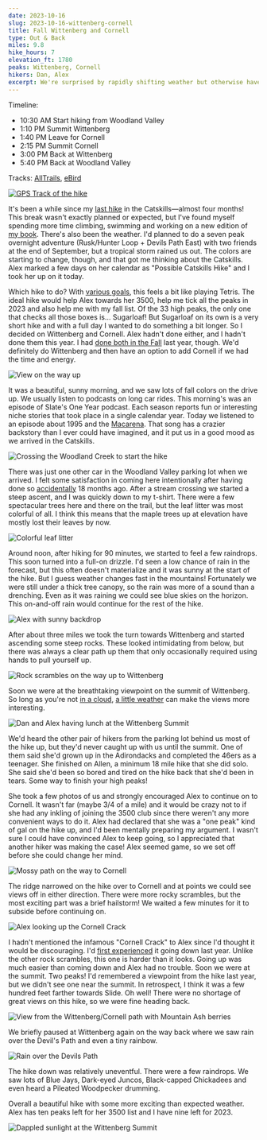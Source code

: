 ```yaml
---
date: 2023-10-16
slug: 2023-10-16-wittenberg-cornell
title: Fall Wittenberg and Cornell
type: Out & Back
miles: 9.8
hike_hours: 7
elevation_ft: 1780
peaks: Wittenberg, Cornell
hikers: Dan, Alex
excerpt: We're surprised by rapidly shifting weather but otherwise have a lovely leaf peeping adventure.
---
```


Timeline:

- 10:30 AM Start hiking from Woodland Valley
- 1:10 PM Summit Wittenberg
- 1:40 PM Leave for Cornell
- 2:15 PM Summit Cornell
- 3:00 PM Back at Wittenberg
- 5:40 PM Back at Woodland Valley

Tracks: [AllTrails], [eBird]

[![GPS Track of the hike]({{site.baseurl}}/assets/2023-10-16-wittenberg-cornell/track.png)]({{site.baseurl}}/map/?hike=2023-10-16-wittenberg-cornell)

It's been a while since my [last hike] in the Catskills—almost four months! This break wasn't exactly planned or expected, but I've found myself spending more time climbing, swimming and working on a new edition of [my book]. There's also been the weather. I'd planned to do a seven peak overnight adventure (Rusk/Hunter Loop + Devils Path East) with two friends at the end of September, but a tropical storm rained us out. The colors are starting to change, though, and that got me thinking about the Catskills. Alex marked a few days on her calendar as "Possible Catskills Hike" and I took her up on it today.

Which hike to do? With [various goals], this feels a bit like playing Tetris. The ideal hike would help Alex towards her 3500, help me tick all the peaks in 2023 and also help me with my fall list. Of the 33 high peaks, the only one that checks all those boxes is… Sugarloaf! But Sugarloaf on its own is a very short hike and with a full day I wanted to do something a bit longer. So I decided on Wittenberg and Cornell. Alex hadn't done either, and I hadn't done them this year. I had [done both in the Fall] last year, though. We'd definitely do Wittenberg and then have an option to add Cornell if we had the time and energy.

![View on the way up]({{site.baseurl}}/assets/2023-10-16-wittenberg-cornell/6147-view-on-way-up.jpeg)

It was a beautiful, sunny morning, and we saw lots of fall colors on the drive up. We usually listen to podcasts on long car rides. This morning's was an episode of Slate's One Year podcast. Each season reports fun or interesting niche stories that took place in a single calendar year. Today we listened to an episode about 1995 and the [Macarena]. That song has a crazier backstory than I ever could have imagined, and it put us in a good mood as we arrived in the Catskills.

![Crossing the Woodland Creek to start the hike]({{site.baseurl}}/assets/2023-10-16-wittenberg-cornell/6145-stream.jpeg)

There was just one other car in the Woodland Valley parking lot when we arrived. I felt some satisfaction in coming here intentionally after having done so [accidentally] 18 months ago. After a stream crossing we started a steep ascent, and I was quickly down to my t-shirt. There were a few spectacular trees here and there on the trail, but the leaf litter was most colorful of all. I think this means that the maple trees up at elevation have mostly lost their leaves by now.

![Colorful leaf litter]({{site.baseurl}}/assets/2023-10-16-wittenberg-cornell/6152-leaf-litter.jpeg)

Around noon, after hiking for 90 minutes, we started to feel a few raindrops. This soon turned into a full-on drizzle. I'd seen a low chance of rain in the forecast, but this often doesn't materialize and it was sunny at the start of the hike. But I guess weather changes fast in the mountains! Fortunately we were still under a thick tree canopy, so the rain was more of a sound than a drenching. Even as it was raining we could see blue skies on the horizon. This on-and-off rain would continue for the rest of the hike.

![Alex with sunny backdrop]({{site.baseurl}}/assets/2023-10-16-wittenberg-cornell/6146-alex-sun-backdrop.jpeg)

After about three miles we took the turn towards Wittenberg and started ascending some steep rocks. These looked intimidating from below, but there was always a clear path up them that only occasionally required using hands to pull yourself up.

![Rock scrambles on the way up to Wittenberg]({{site.baseurl}}/assets/2023-10-16-wittenberg-cornell/6154-rocks.jpeg)

Soon we were at the breathtaking viewpoint on the summit of Wittenberg. So long as you're not [in a cloud], [a little weather] can make the views more interesting.

![Dan and Alex having lunch at the Wittenberg Summit]({{site.baseurl}}/assets/2023-10-16-wittenberg-cornell/6163-dan-alex-overlook.jpeg)

We'd heard the other pair of hikers from the parking lot behind us most of the hike up, but they'd never caught up with us until the summit. One of them said she'd grown up in the Adirondacks and completed the 46ers as a teenager. She finished on Allen, a minimum 18 mile hike that she did solo. She said she'd been so bored and tired on the hike back that she'd been in tears. Some way to finish your high peaks!

She took a few photos of us and strongly encouraged Alex to continue on to Cornell. It wasn't far (maybe 3/4 of a mile) and it would be crazy not to if she had any inkling of joining the 3500 club since there weren't any more convenient ways to do it. Alex had declared that she was a "one peak" kind of gal on the hike up, and I'd been mentally preparing my argument. I wasn't sure I could have convinced Alex to keep going, so I appreciated that another hiker was making the case! Alex seemed game, so we set off before she could change her mind.

![Mossy path on the way to Cornell]({{site.baseurl}}/assets/2023-10-16-wittenberg-cornell/6172-sun-moss-path.jpeg)

The ridge narrowed on the hike over to Cornell and at points we could see views off in either direction. There were more rocky scrambles, but the most exciting part was a brief hailstorm! We waited a few minutes for it to subside before continuing on.

![Alex looking up the Cornell Crack]({{site.baseurl}}/assets/2023-10-16-wittenberg-cornell/6173-alex-up-crack.jpeg)

I hadn't mentioned the infamous "Cornell Crack" to Alex since I'd thought it would be discouraging. I'd [first experienced] it going down last year. Unlike the other rock scrambles, this one is harder than it looks. Going up was much easier than coming down and Alex had no trouble. Soon we were at the summit. Two peaks! I'd remembered a viewpoint from the hike last year, but we didn't see one near the summit. In retrospect, I think it was a few hundred feet farther towards Slide. Oh well! There were no shortage of great views on this hike, so we were fine heading back.

![View from the Wittenberg/Cornell path with Mountain Ash berries]({{site.baseurl}}/assets/2023-10-16-wittenberg-cornell/6177-view-with-mountain-ash.jpeg)

We briefly paused at Wittenberg again on the way back where we saw rain over the Devil's Path and even a tiny rainbow.

![Rain over the Devils Path]({{site.baseurl}}/assets/2023-10-16-wittenberg-cornell/6186-rain-showers.jpeg)

The hike down was relatively uneventful. There were a few raindrops. We saw lots of Blue Jays, Dark-eyed Juncos, Black-capped Chickadees and even heard a Pileated Woodpecker drumming.

Overall a beautiful hike with some more exciting than expected weather. Alex has ten peaks left for her 3500 list and I have nine left for 2023.

![Dappled sunlight at the Wittenberg Summit]({{site.baseurl}}/assets/2023-10-16-wittenberg-cornell/6182-part-sun-wittenberg.jpeg)

[alltrails]: https://www.alltrails.com/explore/recording/afternoon-hike-at-wittenberg-and-cornell-mountains-trail-a992a9e
[ebird]: https://ebird.org/atlasny/checklist/S152468890
[macarena]: https://slate.com/podcasts/one-year/s2/1995/e6/macarena-rise-and-fall
[last hike]: https://www.danvk.org/catskills/2023/06/28/2023-06-28-plateau.html
[my book]: https://effectivetypescript.com/
[various goals]: https://www.danvk.org/catskills/2023/04/01/planning.html
[done both in the Fall]: https://www.danvk.org/catskills/2022/09/28/2022-09-28-the-nine.html
[accidentally]: https://www.danvk.org/catskills/2022/04/24/2022-04-24-giant-ledge.html
[in a cloud]: https://www.danvk.org/catskills/2020/09/27/2020-09-27-blackdome.html
[a little weather]: https://www.danvk.org/catskills/2023/06/28/2023-06-28-plateau.html
[first experienced]: https://www.danvk.org/catskills/2022/09/28/2022-09-28-the-nine.html
